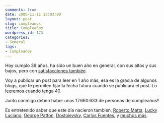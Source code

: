 ```yaml
---
comments: true
date: 2005-11-11 13:03:00
layout: post
slug: cumpleanos
title: Cumpleaños
wordpress_id: 173
categories:
- General
tags:
- Cumpleaños
---
```


Hoy cumplo 39 años, ha sido un buen año en general, con sus altos y sus bajos, pero con [satisfacciones también](http://www.eduardodiaz.org/2005/08/premio_innovacion_tecnologica.html).

Voy a publicar un post para leer en 1 año más, esa es la gracia de algunos blogs, que te permiten fijar la fecha futura cuando se publicará el post. Lo leeremos cuando tenga 40.

Junto conmigo deben haber unas 17.660.633 de personas de cumpleaños!!

Es entretenido saber que este día nacieron también, [Roberto Matta](http://www.matta-art.com/), [Lucky Luciano](http://en.wikipedia.org/wiki/Lucky_Luciano), [George Patton](http://en.wikipedia.org/wiki/George_Patton), [Dostoievsky](http://es.wikipedia.org/wiki/Fi%C3%B3dor_Dostoievski), [Carlos Fuentes](http://es.wikipedia.org/wiki/Carlos_Fuentes), y [muchos más](http://en.wikipedia.org/wiki/November_11#Births).



